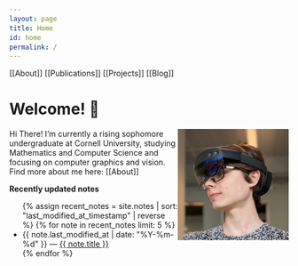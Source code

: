 ```yaml
---
layout: page
title: Home
id: home
permalink: /
---
```


[[About]] [[Publications]] [[Projects]] [[Blog]]
# Welcome! 🌱

<img align="right" width="200" height="200" src="/assets/pfp.png">

Hi There! I’m currently a rising sophomore undergraduate at Cornell University, studying Mathematics and Computer Science and focusing on computer graphics and vision.
Find more about me here: [[About]]


<strong>Recently updated notes</strong>

<ul>
  {% assign recent_notes = site.notes | sort: "last_modified_at_timestamp" | reverse %}
  {% for note in recent_notes limit: 5 %}
    <li>
      {{ note.last_modified_at | date: "%Y-%m-%d" }} — <a class="internal-link" href="{{ note.url }}">{{ note.title }}</a>
    </li>
  {% endfor %}
</ul>

<style>
  .wrapper {
    max-width: 46em;
  }
</style>
